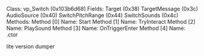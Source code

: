 Class: 
	vp_Switch (0x103b6d68)
Fields:
	Target (0x38)
	TargetMessage (0x3c)
	AudioSource (0x40)
	SwitchPitchRange (0x44)
	SwitchSounds (0x4c)
Methods:
	Method [0] Name: Start
	Method [1] Name: TryInteract
	Method [2] Name: PlaySound
	Method [3] Name: OnTriggerEnter
	Method [4] Name: .ctor

lite version dumper

